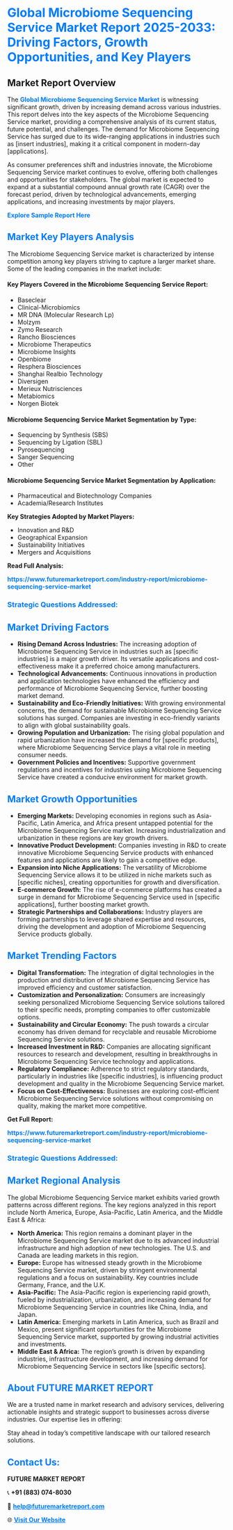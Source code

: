 <h1 style="color: #007BFF;">Global Microbiome Sequencing Service Market Report 2025-2033: Driving Factors, Growth Opportunities, and Key Players</h1>

<section id="overview">
<h2>Market Report Overview</h2>
<p>The <a href="https://www.futuremarketreport.com/industry-report/microbiome-sequencing-service-market" style="color: #007BFF; text-decoration: none;"><strong>Global Microbiome Sequencing Service Market</strong></a> is witnessing significant growth, driven by increasing demand across various industries. This report delves into the key aspects of the Microbiome Sequencing Service market, providing a comprehensive analysis of its current status, future potential, and challenges. The demand for Microbiome Sequencing Service has surged due to its wide-ranging applications in industries such as [insert industries], making it a critical component in modern-day [applications].</p>
<p>As consumer preferences shift and industries innovate, the Microbiome Sequencing Service market continues to evolve, offering both challenges and opportunities for stakeholders. The global market is expected to expand at a substantial compound annual growth rate (CAGR) over the forecast period, driven by technological advancements, emerging applications, and increasing investments by major players.</p>
</section>

<section id="overview">
<p><a href="https://www.futuremarketreport.com/request-sample/reportId=58114" style="color: #007BFF; text-decoration: none;"><strong>Explore Sample Report Here</strong></a></p>
</section>

<section id="key-players">
<h2 style="color: #007BFF;">Market Key Players Analysis</h2>
<p>The Microbiome Sequencing Service market is characterized by intense competition among key players striving to capture a larger market share. Some of the leading companies in the market include:</p>
<h4>Key Players Covered in the Microbiome Sequencing Service Report:</h4>
<ul><li>Baseclear</li><li>Clinical-Microbiomics</li><li>MR DNA (Molecular Research Lp)</li><li>Molzym</li><li>Zymo Research</li><li>Rancho Biosciences</li><li>Microbiome Therapeutics</li><li>Microbiome Insights</li><li>Openbiome</li><li>Resphera Biosciences</li><li>Shanghai Realbio Technology</li><li>Diversigen</li><li>Merieux Nutrisciences</li><li>Metabiomics</li><li>Norgen Biotek</li></ul>
<h4>Microbiome Sequencing Service Market Segmentation by Type:</h4>
<ul><li>Sequencing by Synthesis (SBS)</li><li>Sequencing by Ligation (SBL)</li><li>Pyrosequencing</li><li>Sanger Sequencing</li><li>Other</li></ul>

<h4>Microbiome Sequencing Service Market Segmentation by Application:</h4>
<ul><li>Pharmaceutical and Biotechnology Companies</li><li>Academia/Research Institutes</li></ul>
<p><strong>Key Strategies Adopted by Market Players:</strong></p>
<ul>
<li>Innovation and R&D</li>
<li>Geographical Expansion</li>
<li>Sustainability Initiatives</li>
<li>Mergers and Acquisitions</li>
</ul>
</section>

<section>
<p><strong>Read Full Analysis: </strong></p><a href="https://www.futuremarketreport.com/industry-report/microbiome-sequencing-service-market" style="color: #007BFF; text-decoration: none;"><strong>https://www.futuremarketreport.com/industry-report/microbiome-sequencing-service-market</strong></a>
<h3 style="color: #007BFF;">Strategic Questions Addressed:</h3>
</section>

<section id="driving-factors">
<h2 style="color: #007BFF;">Market Driving Factors</h2>
<ul>
<li><strong>Rising Demand Across Industries:</strong> The increasing adoption of Microbiome Sequencing Service in industries such as [specific industries] is a major growth driver. Its versatile applications and cost-effectiveness make it a preferred choice among manufacturers.</li>
<li><strong>Technological Advancements:</strong> Continuous innovations in production and application technologies have enhanced the efficiency and performance of Microbiome Sequencing Service, further boosting market demand.</li>
<li><strong>Sustainability and Eco-Friendly Initiatives:</strong> With growing environmental concerns, the demand for sustainable Microbiome Sequencing Service solutions has surged. Companies are investing in eco-friendly variants to align with global sustainability goals.</li>
<li><strong>Growing Population and Urbanization:</strong> The rising global population and rapid urbanization have increased the demand for [specific products], where Microbiome Sequencing Service plays a vital role in meeting consumer needs.</li>
<li><strong>Government Policies and Incentives:</strong> Supportive government regulations and incentives for industries using Microbiome Sequencing Service have created a conducive environment for market growth.</li>
</ul>
</section>

<section id="growth-opportunities">
<h2 style="color: #007BFF;">Market Growth Opportunities</h2>
<ul>
<li><strong>Emerging Markets:</strong> Developing economies in regions such as Asia-Pacific, Latin America, and Africa present untapped potential for the Microbiome Sequencing Service market. Increasing industrialization and urbanization in these regions are key growth drivers.</li>
<li><strong>Innovative Product Development:</strong> Companies investing in R&D to create innovative Microbiome Sequencing Service products with enhanced features and applications are likely to gain a competitive edge.</li>
<li><strong>Expansion into Niche Applications:</strong> The versatility of Microbiome Sequencing Service allows it to be utilized in niche markets such as [specific niches], creating opportunities for growth and diversification.</li>
<li><strong>E-commerce Growth:</strong> The rise of e-commerce platforms has created a surge in demand for Microbiome Sequencing Service used in [specific applications], further boosting market growth.</li>
<li><strong>Strategic Partnerships and Collaborations:</strong> Industry players are forming partnerships to leverage shared expertise and resources, driving the development and adoption of Microbiome Sequencing Service products globally.</li>
</ul>
</section>

<section id="trending-factors">
<h2 style="color: #007BFF;">Market Trending Factors</h2>
<ul>
<li><strong>Digital Transformation:</strong> The integration of digital technologies in the production and distribution of Microbiome Sequencing Service has improved efficiency and customer satisfaction.</li>
<li><strong>Customization and Personalization:</strong> Consumers are increasingly seeking personalized Microbiome Sequencing Service solutions tailored to their specific needs, prompting companies to offer customizable options.</li>
<li><strong>Sustainability and Circular Economy:</strong> The push towards a circular economy has driven demand for recyclable and reusable Microbiome Sequencing Service solutions.</li>
<li><strong>Increased Investment in R&D:</strong> Companies are allocating significant resources to research and development, resulting in breakthroughs in Microbiome Sequencing Service technology and applications.</li>
<li><strong>Regulatory Compliance:</strong> Adherence to strict regulatory standards, particularly in industries like [specific industries], is influencing product development and quality in the Microbiome Sequencing Service market.</li>
<li><strong>Focus on Cost-Effectiveness:</strong> Businesses are exploring cost-efficient Microbiome Sequencing Service solutions without compromising on quality, making the market more competitive.</li>
</ul>
</section>

<section>
<p><strong>Get Full Report: </strong></p><a href="https://www.futuremarketreport.com/industry-report/microbiome-sequencing-service-market" style="color: #007BFF; text-decoration: none;"><strong>https://www.futuremarketreport.com/industry-report/microbiome-sequencing-service-market</strong></a>
<h3 style="color: #007BFF;">Strategic Questions Addressed:</h3>
</section>


<section id="regional-analysis">
<h2 style="color: #007BFF;">Market Regional Analysis</h2>
<p>The global Microbiome Sequencing Service market exhibits varied growth patterns across different regions. The key regions analyzed in this report include North America, Europe, Asia-Pacific, Latin America, and the Middle East & Africa:</p>
<ul>
<li><strong>North America:</strong> This region remains a dominant player in the Microbiome Sequencing Service market due to its advanced industrial infrastructure and high adoption of new technologies. The U.S. and Canada are leading markets in this region.</li>
<li><strong>Europe:</strong> Europe has witnessed steady growth in the Microbiome Sequencing Service market, driven by stringent environmental regulations and a focus on sustainability. Key countries include Germany, France, and the U.K.</li>
<li><strong>Asia-Pacific:</strong> The Asia-Pacific region is experiencing rapid growth, fueled by industrialization, urbanization, and increasing demand for Microbiome Sequencing Service in countries like China, India, and Japan.</li>
<li><strong>Latin America:</strong> Emerging markets in Latin America, such as Brazil and Mexico, present significant opportunities for the Microbiome Sequencing Service market, supported by growing industrial activities and investments.</li>
<li><strong>Middle East & Africa:</strong> The region’s growth is driven by expanding industries, infrastructure development, and increasing demand for Microbiome Sequencing Service in sectors like [specific sectors].</li>
</ul>
</section>

<footer>
<h2 style="color: #007BFF;">About FUTURE MARKET REPORT</h2>
<p>We are a trusted name in market research and advisory services, delivering actionable insights and strategic support to businesses across diverse industries. Our expertise lies in offering:</p>

<p>Stay ahead in today’s competitive landscape with our tailored research solutions.</p>

<h2 style="color: #007BFF;">Contact Us:</h2>
<p><strong>FUTURE MARKET REPORT</strong></p>
<p>📞 <strong>+91 (883) 074-8030</strong></p>
<p>📧 <strong><a href="mailto:help@futuremarketreport.com" style="color: #007BFF;">help@futuremarketreport.com</a></strong></p>
<p>🌐 <strong><a href="https://www.futuremarketreport.com/" style="color: #007BFF;">Visit Our Website</a></strong></p>
</footer>